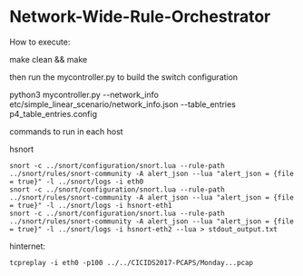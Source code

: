 # Network-Wide-Rule-Orchestrator


How to execute:


make clean && make


then run the mycontroller.py to build the switch configuration

python3 mycontroller.py --network_info etc/simple_linear_scenario/network_info.json --table_entries p4_table_entries.config


commands to run in each host



hsnort

	snort -c ../snort/configuration/snort.lua --rule-path ../snort/rules/snort-community -A alert_json --lua "alert_json = {file = true}" -l ../snort/logs -i eth0
	snort -c ../snort/configuration/snort.lua --rule-path ../snort/rules/snort-community -A alert_json --lua "alert_json = {file = true}" -l ../snort/logs -i hsnort-eth1
	snort -c ../snort/configuration/snort.lua --rule-path ../snort/rules/snort-community -A alert_json --lua "alert_json = {file = true}" -l ../snort/logs -i hsnort-eth2 --lua > stdout_output.txt


hinternet:

	tcpreplay -i eth0 -p100 ../../CICIDS2017-PCAPS/Monday...pcap
